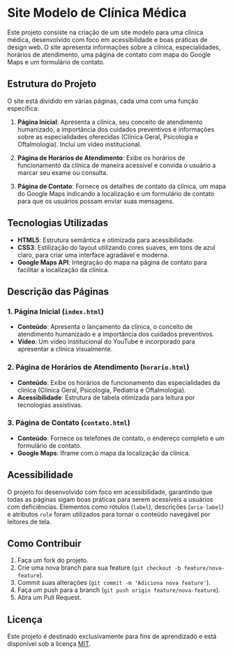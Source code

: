 # Site Modelo de Clínica Médica

Este projeto consiste na criação de um site modelo para uma clínica médica, desenvolvido com foco em acessibilidade e boas práticas de design web. O site apresenta informações sobre a clínica, especialidades, horários de atendimento, uma página de contato com mapa do Google Maps e um formulário de contato.

## Estrutura do Projeto

O site está dividido em várias páginas, cada uma com uma função específica:

1. **Página Inicial**: Apresenta a clínica, seu conceito de atendimento humanizado, a importância dos cuidados preventivos e informações sobre as especialidades oferecidas (Clínica Geral, Psicologia e Oftalmologia). Inclui um vídeo institucional.

2. **Página de Horários de Atendimento**: Exibe os horários de funcionamento da clínica de maneira acessível e convida o usuário a marcar seu exame ou consulta.

3. **Página de Contato**: Fornece os detalhes de contato da clínica, um mapa do Google Maps indicando a localização e um formulário de contato para que os usuários possam enviar suas mensagens.

## Tecnologias Utilizadas

- **HTML5**: Estrutura semântica e otimizada para acessibilidade.
- **CSS3**: Estilização do layout utilizando cores suaves, em tons de azul claro, para criar uma interface agradável e moderna.
- **Google Maps API**: Integração do mapa na página de contato para facilitar a localização da clínica.

## Descrição das Páginas

### 1. Página Inicial (`index.html`)
- **Conteúdo**: Apresenta o lançamento da clínica, o conceito de atendimento humanizado e a importância dos cuidados preventivos.
- **Vídeo**: Um vídeo institucional do YouTube é incorporado para apresentar a clínica visualmente.
  
### 2. Página de Horários de Atendimento (`horario.html`)
- **Conteúdo**: Exibe os horários de funcionamento das especialidades da clínica (Clínica Geral, Psicologia, Pediatria e Oftalmologia).
- **Acessibilidade**: Estrutura de tabela otimizada para leitura por tecnologias assistivas.

### 3. Página de Contato (`contato.html`)
- **Conteúdo**: Fornece os telefones de contato, o endereço completo e um formulário de contato.
- **Google Maps**: Iframe com o mapa da localização da clínica.

## Acessibilidade

O projeto foi desenvolvido com foco em acessibilidade, garantindo que todas as páginas sigam boas práticas para serem acessíveis a usuários com deficiências. Elementos como rótulos (`label`), descrições (`aria-label`) e atributos `role` foram utilizados para tornar o conteúdo navegável por leitores de tela.

## Como Contribuir

1. Faça um fork do projeto.
2. Crie uma nova branch para sua feature (`git checkout -b feature/nova-feature`).
3. Commit suas alterações (`git commit -m 'Adiciona nova feature'`).
4. Faça um push para a branch (`git push origin feature/nova-feature`).
5. Abra um Pull Request.

## Licença

Este projeto é destinado exclusivamente para fins de aprendizado e está disponível sob a licença [MIT](https://opensource.org/licenses/MIT).